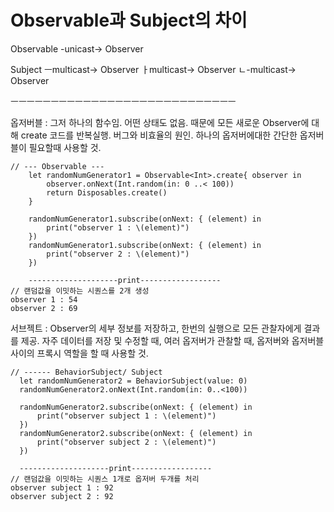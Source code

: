# Observable과 Subject의 차이

Observable -unicast-> Observer

Subject ㅡmulticast-> Observer
             ㅏmulticast-> Observer
             ㄴ-multicast-> Observer
             
ㅡㅡㅡㅡㅡㅡㅡㅡㅡㅡㅡㅡㅡㅡㅡㅡㅡㅡㅡㅡㅡㅡㅡㅡㅡㅡㅡㅡ

옵저버블 : 그저 하나의 함수임. 어떤 상태도 없음. 
때문에 모든 새로운 Observer에 대해 create 코드를 반복실행. 버그와 비효율의 원인.
하나의 옵저버에대한 간단한 옵저버블이 필요할때 사용할 것.
~~~
// --- Observable ---
    let randomNumGenerator1 = Observable<Int>.create{ observer in
        observer.onNext(Int.random(in: 0 ..< 100))
        return Disposables.create()
    }
    
    randomNumGenerator1.subscribe(onNext: { (element) in
        print("observer 1 : \(element)")
    })
    randomNumGenerator1.subscribe(onNext: { (element) in
        print("observer 2 : \(element)")
    })
    
    --------------------print------------------
// 랜덤값을 이밋하는 시퀀스를 2개 생성
observer 1 : 54
observer 2 : 69
~~~

  
서브젝트 : Observer의 세부 정보를 저장하고, 한번의 실행으로 모든 관찰자에게 결과를 제공.
자주 데이터를 저장 및 수정할 때,
여러 옵저버가 관찰할 때,
옵저버와 옵저버블 사이의 프록시 역할을 할 때 사용할 것.
~~~
// ------ BehaviorSubject/ Subject
  let randomNumGenerator2 = BehaviorSubject(value: 0)
  randomNumGenerator2.onNext(Int.random(in: 0..<100))
  
  randomNumGenerator2.subscribe(onNext: { (element) in
      print("observer subject 1 : \(element)")
  })
  randomNumGenerator2.subscribe(onNext: { (element) in
      print("observer subject 2 : \(element)")
  })

  --------------------print------------------
// 랜덤값을 이밋하는 시퀀스 1개로 옵저버 두개를 처리
observer subject 1 : 92
observer subject 2 : 92
~~~

